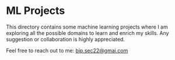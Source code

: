 # ML Projects

This directory contains some machine learning projects where I am exploring all the possible domains to learn and enrich my skills. Any suggestion or collaboration is highly appreciated.

Feel free to reach out to me: bip.sec22@gmai.com
